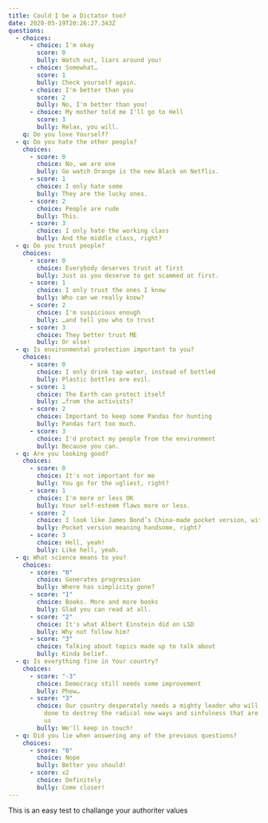 ```yaml
---
title: Could I be a Dictator too?
date: 2020-05-19T20:26:27.343Z
questions:
  - choices:
      - choice: I'm okay
        score: 0
        bully: Watch out, liars around you!
      - choice: Somewhat…
        score: 1
        bully: Check yourself again.
      - choice: I'm better than you
        score: 2
        bully: No, I'm better than you!
      - choice: My mother told me I'll go to Hell
        score: 3
        bully: Relax, you will.
    q: Do you love Yourself?
  - q: Do you hate the other people?
    choices:
      - score: 0
        choice: No, we are one
        bully: Go watch Orange is the new Black on Netflix.
      - score: 1
        choice: I only hate some
        bully: They are the lucky ones.
      - score: 2
        choice: People are rude
        bully: This.
      - score: 3
        choice: I only hate the working class
        bully: And the middle class, right?
  - q: Do you trust people?
    choices:
      - score: 0
        choice: Everybody deserves trust at first
        bully: Just as you deserve to get scammed at first.
      - score: 1
        choice: I only trust the ones I know
        bully: Who can we really know?
      - score: 2
        choice: I'm suspicious enough
        bully: …and tell you who to trust
      - score: 3
        choice: They better trust ME
        bully: Or else!
  - q: Is environmental protection important to you?
    choices:
      - score: 0
        choice: I only drink tap water, instead of bottled
        bully: Plastic bottles are evil.
      - score: 1
        choice: The Earth can protect itself
        bully: …from the activists?
      - score: 2
        choice: Important to keep some Pandas for hunting
        bully: Pandas fart too much.
      - score: 3
        choice: I'd protect my people from the environment
        bully: Because you can.
  - q: Are you looking good?
    choices:
      - score: 0
        choice: It's not important for me
        bully: You go for the ugliest, right?
      - score: 1
        choice: I'm more or less OK
        bully: Your self-esteem flaws more or less.
      - score: 2
        choice: I look like James Bond’s China-made pocket version, with less hair
        bully: Pocket version meaning handsome, right?
      - score: 3
        choice: Hell, yeah!
        bully: Like hell, yeah.
  - q: What science means to you?
    choices:
      - score: "0"
        choice: Generates progression
        bully: Where has simplicity gone?
      - score: "1"
        choice: Books. More and more books
        bully: Glad you can read at all.
      - score: "2"
        choice: It's what Albert Einstein did on LSD
        bully: Why not follow him?
      - score: "3"
        choice: Talking about topics made up to talk about
        bully: Kinda belief.
  - q: Is everything fine in Your country?
    choices:
      - score: "-3"
        choice: Democracy still needs some improvement
        bully: Phew…
      - score: "3"
        choice: Our country desperately needs a mighty leader who will do what has to be
          done to destroy the radical new ways and sinfulness that are ruining
          us
        bully: We'll keep in touch!
  - q: Did you lie when answering any of the previous questions?
    choices:
      - score: "0"
        choice: Nope
        bully: Better you should!
      - score: x2
        choice: Definitely
        bully: Come closer!
---
```

This is an easy test to challange your authoriter values 